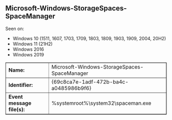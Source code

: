 ## Microsoft-Windows-StorageSpaces-SpaceManager

Seen on:
* Windows 10 (1511, 1607, 1703, 1709, 1803, 1809, 1903, 1909, 2004, 20H2)
* Windows 11 (21H2)
* Windows 2016
* Windows 2019

<table border="1" class="docutils">
  <tbody>
    <tr>
      <td><b>Name:</b></td>
      <td>Microsoft-Windows-StorageSpaces-SpaceManager</td>
    </tr>
    <tr>
      <td><b>Identifier:</b></td>
      <td>{69c8ca7e-1adf-472b-ba4c-a0485986b9f6}</td>
    </tr>
    <tr>
      <td><b>Event message file(s):</b></td>
      <td>%systemroot%\system32\spaceman.exe</td>
    </tr>
  </tbody>
</table>

&nbsp;

